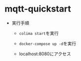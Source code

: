 # mqtt-quickstart

* 実行手順

  * `colima start`を実行

  * `docker-compose up -d`を実行

  * localhost:8080にアクセス